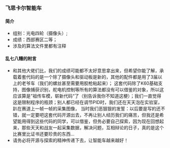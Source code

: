 ### 飞思卡尔智能车
#### 简介
* 组别：光电四轮（摄像头）;
* 成绩：西部赛区二等；
* 涉及的算法文件里都有注释
#### 乱七八糟的附言
* 和其他大佬们比，我们的成绩可能都不太好意思拿出来，但希望你能了解，承载着套代码的是一个除了摄像头和驱动板是新的，其他的配件都是用了3届以上的老爷车（我们的螺丝甚至需要用胶枪粘起来）；
这套代码除了K60基础支持，图像捕获识别，舵电机控制等所有的算法都没有可以借鉴的对象，所以这应该算是”祖传车模，崭新代码“了（别告诉我你不知道这梗）；我们一直觉得这是限制程序的瓶颈；别人都已经在调节PID时，我们还在天天泡在实验室，趴在赛道上一帧一帧的采集图像，
当时我们恶狠狠的发誓：以后要是写的还不错，就一定要吧这套代码开源出去，不再让别人经历我们的痛苦，但我还是希望能用得到这些代码的同学，可以借鉴，但务必要自己探索，因为现在回想起来，那些天天和战友一起采集数据，解决问题，互相辩论的日子，真的是这个比赛里比证书还要珍贵的东西...
* 请务必将开源与探索的精神传递下去，让智能车越来越好！


